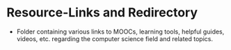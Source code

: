 # Resource-Links and Redirectory
 
* Folder containing various links to MOOCs, learning tools, helpful guides, videos, etc. regarding the computer science field and related topics.
